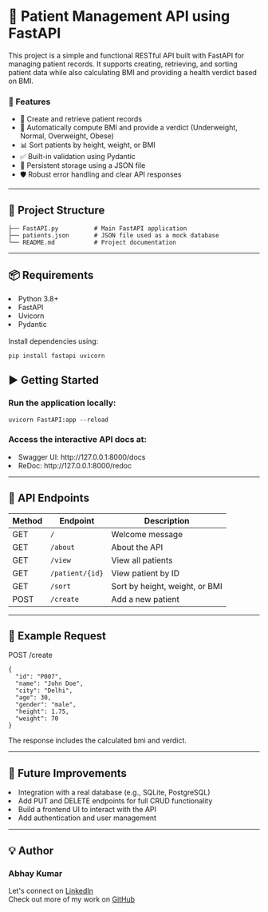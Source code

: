 # 🏥 Patient Management API using FastAPI
This project is a simple and functional RESTful API built with FastAPI for managing patient records. It supports creating, retrieving, and sorting patient data while also calculating BMI and providing a health verdict based on BMI.

### 🚀 Features
<ul>
<li>
  📌 Create and retrieve patient records
</li>
<li>
🧮 Automatically compute BMI and provide a verdict (Underweight, Normal, Overweight, Obese)
</li>
<li>
📊 Sort patients by height, weight, or BMI
</li>
<li>
✅ Built-in validation using Pydantic
</li>
<li>
💾 Persistent storage using a JSON file
</li>
<li>
🛡️ Robust error handling and clear API responses
</li>
</ul>

---

## 📁 Project Structure
```
├── FastAPI.py          # Main FastAPI application
├── patients.json       # JSON file used as a mock database
└── README.md           # Project documentation
```
---
## 📦 Requirements
<li>
  Python 3.8+
</li>
<li>
  FastAPI
</li>
<li>
  Uvicorn
</li>
<li>
Pydantic
</li>
<br>
Install dependencies using:

```
pip install fastapi uvicorn
```

## ▶️ Getting Started
### Run the application locally:
```
uvicorn FastAPI:app --reload
```
### Access the interactive API docs at:
<li>
Swagger UI: http://127.0.0.1:8000/docs
</li>
<li>
ReDoc: http://127.0.0.1:8000/redoc
</li>

---
## 🔧 API Endpoints

| Method | Endpoint        | Description                    |
| ------ | --------------- | ------------------------------ |
| GET    | `/`             | Welcome message                |
| GET    | `/about`        | About the API                  |
| GET    | `/view`         | View all patients              |
| GET    | `/patient/{id}` | View patient by ID             |
| GET    | `/sort`         | Sort by height, weight, or BMI |
| POST   | `/create`       | Add a new patient              |

---
## 📌 Example Request
POST /create
```
{
  "id": "P007",
  "name": "John Doe",
  "city": "Delhi",
  "age": 30,
  "gender": "male",
  "height": 1.75,
  "weight": 70
}
```
The response includes the calculated bmi and verdict.

---

## 📖 Future Improvements
<li>
Integration with a real database (e.g., SQLite, PostgreSQL)
</li>
<li>
Add PUT and DELETE endpoints for full CRUD functionality
</li>
<li>
Build a frontend UI to interact with the API
</li>
<li>
Add authentication and user management
</li>

---

## 💡 Author
### Abhay Kumar

 Let's connect on [LinkedIn](https://www.linkedin.com/in/abhay-kumar-aa1a9129a?lipi=urn%3Ali%3Apage%3Ad_flagship3_profile_view_base_contact_details%3BiN9yMzITTT%2Bw7fOOwaUDpQ%3D%3D)<br>
Check out more of my work on [GitHub](https://github.com/Abhaykum123)


